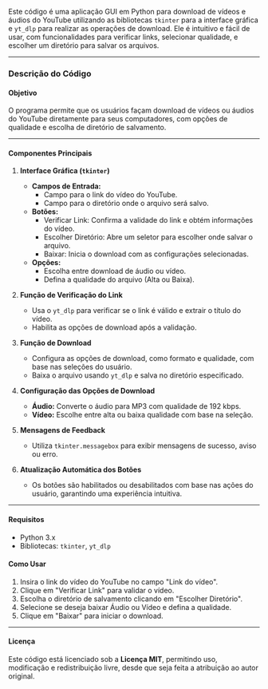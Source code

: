 Este código é uma aplicação GUI em Python para download de vídeos e áudios do YouTube utilizando as bibliotecas `tkinter` para a interface gráfica e `yt_dlp` para realizar as operações de download. Ele é intuitivo e fácil de usar, com funcionalidades para verificar links, selecionar qualidade, e escolher um diretório para salvar os arquivos.

---

### **Descrição do Código**

#### **Objetivo**
O programa permite que os usuários façam download de vídeos ou áudios do YouTube diretamente para seus computadores, com opções de qualidade e escolha de diretório de salvamento.

---

#### **Componentes Principais**

1. **Interface Gráfica (`tkinter`)**
   - **Campos de Entrada:**
     - Campo para o link do vídeo do YouTube.
     - Campo para o diretório onde o arquivo será salvo.
   - **Botões:**
     - Verificar Link: Confirma a validade do link e obtém informações do vídeo.
     - Escolher Diretório: Abre um seletor para escolher onde salvar o arquivo.
     - Baixar: Inicia o download com as configurações selecionadas.
   - **Opções:**
     - Escolha entre download de áudio ou vídeo.
     - Defina a qualidade do arquivo (Alta ou Baixa).

2. **Função de Verificação do Link**
   - Usa o `yt_dlp` para verificar se o link é válido e extrair o título do vídeo.
   - Habilita as opções de download após a validação.

3. **Função de Download**
   - Configura as opções de download, como formato e qualidade, com base nas seleções do usuário.
   - Baixa o arquivo usando `yt_dlp` e salva no diretório especificado.

4. **Configuração das Opções de Download**
   - **Áudio:** Converte o áudio para MP3 com qualidade de 192 kbps.
   - **Vídeo:** Escolhe entre alta ou baixa qualidade com base na seleção.

5. **Mensagens de Feedback**
   - Utiliza `tkinter.messagebox` para exibir mensagens de sucesso, aviso ou erro.

6. **Atualização Automática dos Botões**
   - Os botões são habilitados ou desabilitados com base nas ações do usuário, garantindo uma experiência intuitiva.

---

#### **Requisitos**
- Python 3.x
- Bibliotecas: `tkinter`, `yt_dlp`

#### **Como Usar**
1. Insira o link do vídeo do YouTube no campo "Link do vídeo".
2. Clique em "Verificar Link" para validar o vídeo.
3. Escolha o diretório de salvamento clicando em "Escolher Diretório".
4. Selecione se deseja baixar Áudio ou Vídeo e defina a qualidade.
5. Clique em "Baixar" para iniciar o download.

---

#### **Licença**
Este código está licenciado sob a **Licença MIT**, permitindo uso, modificação e redistribuição livre, desde que seja feita a atribuição ao autor original.
